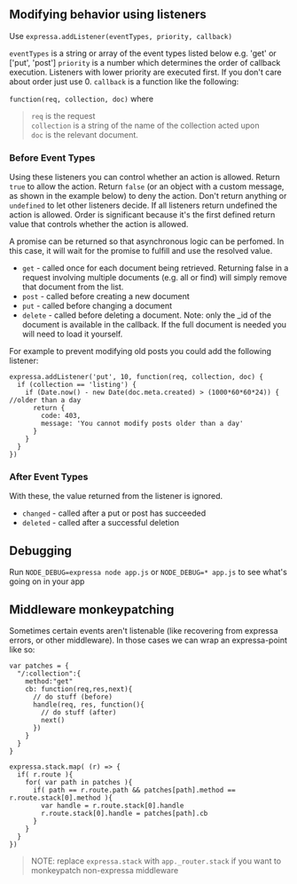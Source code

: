 ## Modifying behavior using listeners
Use `expressa.addListener(eventTypes, priority, callback)`

`eventTypes` is a string or array of the event types listed below e.g. 'get' or ['put', 'post']
`priority` is a number which determines the order of callback execution. Listeners with lower priority are executed first. If you don't care about order just use 0.
`callback` is a function like the following: 

`function(req, collection, doc)`  where

> `req` is the request  
> `collection` is a string of the name of the collection acted upon  
> `doc` is the relevant document.

### Before Event Types

Using these listeners you can control whether an action is allowed. Return `true` to allow the action. Return `false`  (or an object with a custom message, as shown in the example below) to deny the action. Don't return anything or `undefined` to let other listeners decide. If all listeners return undefined the action is allowed. Order is significant because it's the first defined return value that controls whether the action is allowed.

A promise can be returned so that asynchronous logic can be perfomed. In this case, it will wait for the promise to fulfill and use the resolved value.

* `get` - called once for each document being retrieved. Returning false in a request involving multiple documents (e.g. all or find) will simply remove that document from the list.
* `post` - called before creating a new document
* `put` - called before changing a document
* `delete` - called before deleting a document. Note: only the _id of the document is available in the callback. If the full document is needed you will need to load it yourself.

For example to prevent modifying old posts you could add the following listener:

    expressa.addListener('put', 10, function(req, collection, doc) {
      if (collection == 'listing') {
        if (Date.now() - new Date(doc.meta.created) > (1000*60*60*24)) { //older than a day
          return {
            code: 403,
            message: 'You cannot modify posts older than a day'
          }
        }
      }
    })

### After Event Types

With these, the value returned from the listener is ignored.

* `changed` - called after a put or post has succeeded
* `deleted` - called after a successful deletion

## Debugging 

Run `NODE_DEBUG=expressa node app.js` or `NODE_DEBUG=* app.js` to see what's going on in your app

## Middleware monkeypatching

Sometimes certain events aren't listenable (like recovering from expressa errors, or other middleware).
In those cases we can wrap an expressa-point like so:

    var patches = {
      "/:collection":{
        method:"get"
        cb: function(req,res,next){
          // do stuff (before)
          handle(req, res, function(){
            // do stuff (after)
            next()
          }) 
        }
      }
    }

    expressa.stack.map( (r) => {
      if( r.route ){
        for( var path in patches ){
          if( path == r.route.path && patches[path].method == r.route.stack[0].method ){
            var handle = r.route.stack[0].handle
            r.route.stack[0].handle = patches[path].cb 
          }
        }
      }
    })

> NOTE: replace `expressa.stack` with `app._router.stack` if you want to monkeypatch non-expressa middleware
